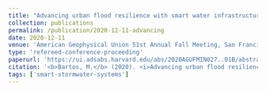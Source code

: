 ```yaml
---
title: "Advancing urban flood resilience with smart water infrastructure"
collection: publications
permalink: /publication/2020-12-11-advancing
date: 2020-12-11
venue: 'American Geophysical Union 51st Annual Fall Meeting, San Francisco, CA.'
type: 'refereed-conference-proceeding'
paperurl: 'https://ui.adsabs.harvard.edu/abs/2020AGUFMIN027..01B/abstract'
citation: '<b>Bartos, M.</b> (2020). <i>Advancing urban flood resilience with smart water infrastructure</i>. American Geophysical Union 51st Annual Fall Meeting, San Francisco, CA. [eLightning Presentation]'
tags: ['smart-stormwater-systems']
---
```

